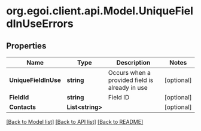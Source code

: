# org.egoi.client.api.Model.UniqueFieldInUseErrors
## Properties

Name | Type | Description | Notes
------------ | ------------- | ------------- | -------------
**UniqueFieldInUse** | **string** | Occurs when a provided field is already in use | [optional] 
**FieldId** | **string** | Field ID | [optional] 
**Contacts** | **List&lt;string&gt;** |  | [optional] 

[[Back to Model list]](../README.md#documentation-for-models) [[Back to API list]](../README.md#documentation-for-api-endpoints) [[Back to README]](../README.md)

